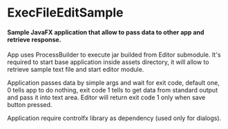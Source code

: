 # ExecFileEditSample

#### Sample JavaFX application that allow to pass data to other app and retrieve response.

App uses ProcessBuilder to execute jar builded from Editor submodule. It's required to start base application inside assets directory, it will allow to retrieve sample text file and start editor module.

Application passes data by simple args and wait for exit code, default one, 0 tells app to do nothing, exit code 1 tells to get data from standard output and pass it into text area. Editor will return exit code 1 only when save button pressed.

Application require controlfx library as dependency (used only for dialogs).

